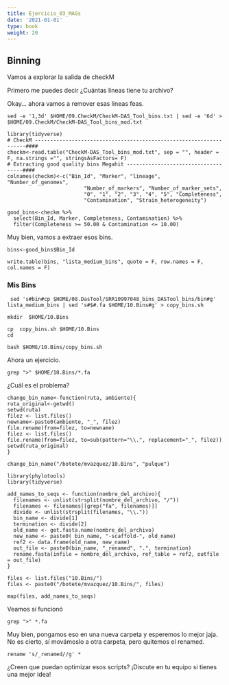 ```yaml
---
title: Ejercicio_03_MAGs
date: '2021-01-01'
type: book
weight: 20
---
```


## Binning

Vamos a explorar la salida de checkM

Primero me puedes decir ¿Cuántas lineas tiene tu archivo?

Okay... ahora vamos a remover esas lineas feas. 

```{bash, eval=FALSE}
sed -e '1,3d' $HOME/09.CheckM/CheckM-DAS_Tool_bins.txt | sed -e '6d' > $HOME/09.CheckM/CheckM-DAS_Tool_bins_mod.txt
```


```{r, eval=FALSE}
library(tidyverse)
# CheckM -------------------------------------------------------------------####
checkm<-read.table("CheckM-DAS_Tool_bins_mod.txt", sep = "", header = F, na.strings ="", stringsAsFactors= F)
# Extracting good quality bins Megahit ------------------------------------####
colnames(checkm)<-c("Bin_Id", "Marker", "lineage", "Number_of_genomes", 
                         "Number_of_markers", "Number_of_marker_sets", 
                         "0", "1", "2", "3", "4", "5", "Completeness", 
                         "Contamination", "Strain_heterogeneity")  

good_bins<-checkm %>%
  select(Bin_Id, Marker, Completeness, Contamination) %>%
  filter(Completeness >= 50.00 & Contamination <= 10.00) 
```

Muy bien, vamos a extraer esos bins.

```{r, eval=FALSE}
bins<-good_bins$Bin_Id

write.table(bins, "lista_medium_bins", quote = F, row.names = F, col.names = F)
```

### Mis Bins

```{bash, eval=FALSE}
 sed 's#bin#cp $HOME/08.DasTool/SRR10997048_bins_DASTool_bins/bin#g' lista_medium_bins | sed 's#$#.fa $HOME/10.Bins#g' > copy_bins.sh
```

```{bash, eval=F}
mkdir  $HOME/10.Bins
```

```{bash, eval=F}
cp  copy_bins.sh $HOME/10.Bins
cd
```

```{bash, eval=F}
bash $HOME/10.Bins/copy_bins.sh
```

Ahora un ejercicio.

```{bash, eval=FALSE}
grep ">" $HOME/10.Bins/*.fa
```

¿Cuál es el problema?

```{r, eval=FALSE}
change_bin_name<-function(ruta, ambiente){
ruta_original<-getwd()
setwd(ruta)
filez <- list.files()
newname<-paste0(ambiente, "_", filez)
file.rename(from=filez, to=newname)
filez <- list.files()
file.rename(from=filez, to=sub(pattern="\\.", replacement="_", filez))
setwd(ruta_original)
}
```

```{r, eval=FALSE}
change_bin_name("/botete/mvazquez/10.Bins", "pulque")
```


```{r, eval=FALSE}
library(phylotools)
library(tidyverse)

add_names_to_seqs <- function(nombre_del_archivo){
  filenames <- unlist(strsplit(nombre_del_archivo, "/"))
  filenames <- filenames[[grep("fa", filenames)]]
  divide <- unlist(strsplit(filenames, "\\."))
  bin_name <- divide[1]
  termination <- divide[2]
  old_name <- get.fasta.name(nombre_del_archivo)
  new_name <- paste0( bin_name, "-scaffold-", old_name) 
  ref2 <- data.frame(old_name, new_name)
  out_file <- paste0(bin_name, "_renamed", ".", termination)
  rename.fasta(infile = nombre_del_archivo, ref_table = ref2, outfile = out_file)
}

files <- list.files("10.Bins/")
files <- paste0("/botete/mvazquez/10.Bins/", files)

map(files, add_names_to_seqs)
```

Veamos si funcionó

```{bash, eval=FALSE}
grep ">" *.fa
```

Muy bien, pongamos eso en una nueva carpeta y esperemos lo mejor jaja. No es cierto, sí movámoslo a otra carpeta, pero quitemos el renamed.

```{r, eval=FALSE}
rename 's/_renamed//g' *
```

¿Creen que puedan optimizar esos scripts? ¡Discute en tu equipo si tienes una mejor idea!



